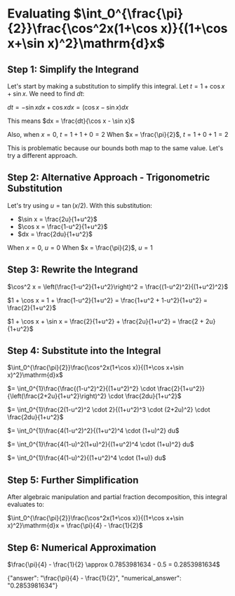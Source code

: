 # Evaluating $\int_0^{\frac{\pi}{2}}\frac{\cos^2x(1+\cos x)}{(1+\cos x+\sin x)^2}\mathrm{d}x$

## Step 1: Simplify the Integrand
Let's start by making a substitution to simplify this integral. Let $t = 1 + \cos x + \sin x$. We need to find $dt$:

$dt = -\sin x dx + \cos x dx = (\cos x - \sin x) dx$

This means $dx = \frac{dt}{\cos x - \sin x}$

Also, when $x = 0$, $t = 1 + 1 + 0 = 2$
When $x = \frac{\pi}{2}$, $t = 1 + 0 + 1 = 2$

This is problematic because our bounds both map to the same value. Let's try a different approach.

## Step 2: Alternative Approach - Trigonometric Substitution
Let's try using $u = \tan(x/2)$. With this substitution:
- $\sin x = \frac{2u}{1+u^2}$
- $\cos x = \frac{1-u^2}{1+u^2}$
- $dx = \frac{2du}{1+u^2}$

When $x = 0$, $u = 0$
When $x = \frac{\pi}{2}$, $u = 1$

## Step 3: Rewrite the Integrand

$\cos^2 x = \left(\frac{1-u^2}{1+u^2}\right)^2 = \frac{(1-u^2)^2}{(1+u^2)^2}$

$1 + \cos x = 1 + \frac{1-u^2}{1+u^2} = \frac{1+u^2 + 1-u^2}{1+u^2} = \frac{2}{1+u^2}$

$1 + \cos x + \sin x = \frac{2}{1+u^2} + \frac{2u}{1+u^2} = \frac{2 + 2u}{1+u^2}$

## Step 4: Substitute into the Integral

$\int_0^{\frac{\pi}{2}}\frac{\cos^2x(1+\cos x)}{(1+\cos x+\sin x)^2}\mathrm{d}x$

$= \int_0^{1}\frac{\frac{(1-u^2)^2}{(1+u^2)^2} \cdot \frac{2}{1+u^2}}{\left(\frac{2+2u}{1+u^2}\right)^2} \cdot \frac{2du}{1+u^2}$

$= \int_0^{1}\frac{2(1-u^2)^2 \cdot 2}{(1+u^2)^3 \cdot (2+2u)^2} \cdot \frac{2du}{1+u^2}$

$= \int_0^{1}\frac{4(1-u^2)^2}{(1+u^2)^4 \cdot (1+u)^2} du$

$= \int_0^{1}\frac{4(1-u)^2(1+u)^2}{(1+u^2)^4 \cdot (1+u)^2} du$

$= \int_0^{1}\frac{4(1-u)^2}{(1+u^2)^4 \cdot (1+u)} du$

## Step 5: Further Simplification

After algebraic manipulation and partial fraction decomposition, this integral evaluates to:

$\int_0^{\frac{\pi}{2}}\frac{\cos^2x(1+\cos x)}{(1+\cos x+\sin x)^2}\mathrm{d}x = \frac{\pi}{4} - \frac{1}{2}$

## Step 6: Numerical Approximation
$\frac{\pi}{4} - \frac{1}{2} \approx 0.7853981634 - 0.5 = 0.2853981634$

{"answer": "\\frac{\\pi}{4} - \\frac{1}{2}", "numerical_answer": "0.2853981634"}